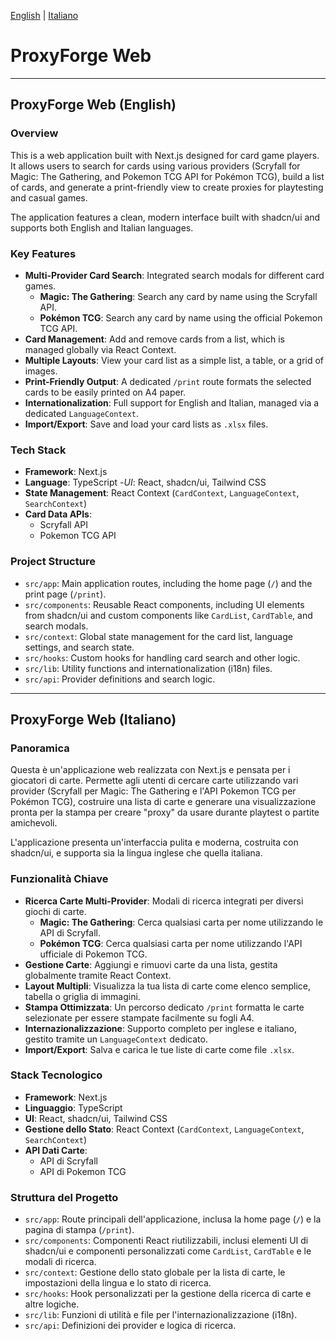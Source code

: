 [English](#english) | [Italiano](#italiano)

# ProxyForge Web

---

<a name="english"></a>
## ProxyForge Web (English)

### Overview

This is a web application built with Next.js designed for card game players. It allows users to search for cards using various providers (Scryfall for Magic: The Gathering, and Pokemon TCG API for Pokémon TCG), build a list of cards, and generate a print-friendly view to create proxies for playtesting and casual games.

The application features a clean, modern interface built with shadcn/ui and supports both English and Italian languages.

### Key Features

- **Multi-Provider Card Search**: Integrated search modals for different card games.
  - **Magic: The Gathering**: Search any card by name using the Scryfall API.
  - **Pokémon TCG**: Search any card by name using the official Pokemon TCG API.
- **Card Management**: Add and remove cards from a list, which is managed globally via React Context.
- **Multiple Layouts**: View your card list as a simple list, a table, or a grid of images.
- **Print-Friendly Output**: A dedicated `/print` route formats the selected cards to be easily printed on A4 paper.
- **Internationalization**: Full support for English and Italian, managed via a dedicated `LanguageContext`.
- **Import/Export**: Save and load your card lists as `.xlsx` files.

### Tech Stack

- **Framework**: Next.js
- **Language**: TypeScript
-_UI_: React, shadcn/ui, Tailwind CSS
- **State Management**: React Context (`CardContext`, `LanguageContext`, `SearchContext`)
- **Card Data APIs**:
  - Scryfall API
  - Pokemon TCG API

### Project Structure

- `src/app`: Main application routes, including the home page (`/`) and the print page (`/print`).
- `src/components`: Reusable React components, including UI elements from shadcn/ui and custom components like `CardList`, `CardTable`, and search modals.
- `src/context`: Global state management for the card list, language settings, and search state.
- `src/hooks`: Custom hooks for handling card search and other logic.
- `src/lib`: Utility functions and internationalization (i18n) files.
- `src/api`: Provider definitions and search logic.

---

<a name="italiano"></a>
## ProxyForge Web (Italiano)

### Panoramica

Questa è un'applicazione web realizzata con Next.js e pensata per i giocatori di carte. Permette agli utenti di cercare carte utilizzando vari provider (Scryfall per Magic: The Gathering e l'API Pokemon TCG per Pokémon TCG), costruire una lista di carte e generare una visualizzazione pronta per la stampa per creare "proxy" da usare durante playtest o partite amichevoli.

L'applicazione presenta un'interfaccia pulita e moderna, costruita con shadcn/ui, e supporta sia la lingua inglese che quella italiana.

### Funzionalità Chiave

- **Ricerca Carte Multi-Provider**: Modali di ricerca integrati per diversi giochi di carte.
  - **Magic: The Gathering**: Cerca qualsiasi carta per nome utilizzando le API di Scryfall.
  - **Pokémon TCG**: Cerca qualsiasi carta per nome utilizzando l'API ufficiale di Pokemon TCG.
- **Gestione Carte**: Aggiungi e rimuovi carte da una lista, gestita globalmente tramite React Context.
- **Layout Multipli**: Visualizza la tua lista di carte come elenco semplice, tabella o griglia di immagini.
- **Stampa Ottimizzata**: Un percorso dedicato `/print` formatta le carte selezionate per essere stampate facilmente su fogli A4.
- **Internazionalizzazione**: Supporto completo per inglese e italiano, gestito tramite un `LanguageContext` dedicato.
- **Import/Export**: Salva e carica le tue liste di carte come file `.xlsx`.

### Stack Tecnologico

- **Framework**: Next.js
- **Linguaggio**: TypeScript
- **UI**: React, shadcn/ui, Tailwind CSS
- **Gestione dello Stato**: React Context (`CardContext`, `LanguageContext`, `SearchContext`)
- **API Dati Carte**:
  - API di Scryfall
  - API di Pokemon TCG

### Struttura del Progetto

- `src/app`: Route principali dell'applicazione, inclusa la home page (`/`) e la pagina di stampa (`/print`).
- `src/components`: Componenti React riutilizzabili, inclusi elementi UI di shadcn/ui e componenti personalizzati come `CardList`, `CardTable` e le modali di ricerca.
- `src/context`: Gestione dello stato globale per la lista di carte, le impostazioni della lingua e lo stato di ricerca.
- `src/hooks`: Hook personalizzati per la gestione della ricerca di carte e altre logiche.
- `src/lib`: Funzioni di utilità e file per l'internazionalizzazione (i18n).
- `src/api`: Definizioni dei provider e logica di ricerca.
